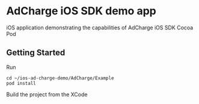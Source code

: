 # AdCharge iOS SDK demo app

iOS application demonstrating the capabilities of AdCharge iOS SDK Cocoa Pod

## Getting Started

Run
```
cd ~/ios-ad-charge-demo/AdCharge/Example
pod install
```

Build the project from the XCode
